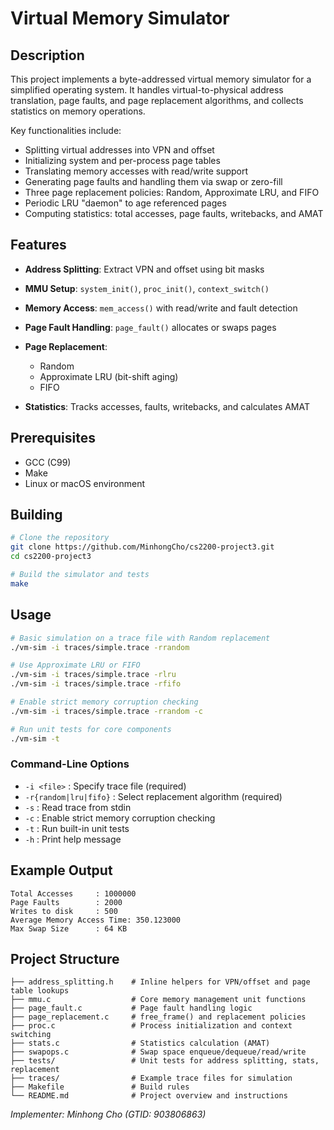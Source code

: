 # Virtual Memory Simulator

## Description

This project implements a byte-addressed virtual memory simulator for a simplified operating system. It handles virtual-to-physical address translation, page faults, and page replacement algorithms, and collects statistics on memory operations.

Key functionalities include:

* Splitting virtual addresses into VPN and offset
* Initializing system and per-process page tables
* Translating memory accesses with read/write support
* Generating page faults and handling them via swap or zero-fill
* Three page replacement policies: Random, Approximate LRU, and FIFO
* Periodic LRU "daemon" to age referenced pages
* Computing statistics: total accesses, page faults, writebacks, and AMAT

## Features

* **Address Splitting**: Extract VPN and offset using bit masks
* **MMU Setup**: `system_init()`, `proc_init()`, `context_switch()`
* **Memory Access**: `mem_access()` with read/write and fault detection
* **Page Fault Handling**: `page_fault()` allocates or swaps pages
* **Page Replacement**:

  * Random
  * Approximate LRU (bit-shift aging)
  * FIFO
* **Statistics**: Tracks accesses, faults, writebacks, and calculates AMAT

## Prerequisites

* GCC (C99)
* Make
* Linux or macOS environment

## Building

```bash
# Clone the repository
git clone https://github.com/MinhongCho/cs2200-project3.git
cd cs2200-project3

# Build the simulator and tests
make
```

## Usage

```bash
# Basic simulation on a trace file with Random replacement
./vm-sim -i traces/simple.trace -rrandom

# Use Approximate LRU or FIFO
./vm-sim -i traces/simple.trace -rlru
./vm-sim -i traces/simple.trace -rfifo

# Enable strict memory corruption checking
./vm-sim -i traces/simple.trace -rrandom -c

# Run unit tests for core components
./vm-sim -t
```

### Command-Line Options

* `-i <file>` : Specify trace file (required)
* `-r{random|lru|fifo}` : Select replacement algorithm (required)
* `-s` : Read trace from stdin
* `-c` : Enable strict memory corruption checking
* `-t` : Run built-in unit tests
* `-h` : Print help message

## Example Output

```
Total Accesses     : 1000000
Page Faults        : 2000
Writes to disk     : 500
Average Memory Access Time: 350.123000
Max Swap Size      : 64 KB
```

## Project Structure

```
├── address_splitting.h    # Inline helpers for VPN/offset and page table lookups
├── mmu.c                  # Core memory management unit functions
├── page_fault.c           # Page fault handling logic
├── page_replacement.c     # free_frame() and replacement policies
├── proc.c                 # Process initialization and context switching
├── stats.c                # Statistics calculation (AMAT)
├── swapops.c              # Swap space enqueue/dequeue/read/write
├── tests/                 # Unit tests for address splitting, stats, replacement
├── traces/                # Example trace files for simulation
├── Makefile               # Build rules
└── README.md              # Project overview and instructions
```

*Implementer: Minhong Cho (GTID: 903806863)*
